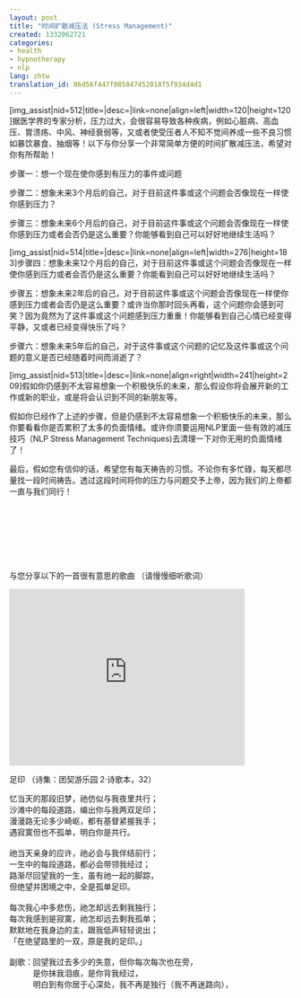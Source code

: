 ```yaml
---
layout: post
title: "时间扩散减压法 (Stress Management)"
created: 1332062721
categories:
- health
- hypnotherapy
- nlp
lang: zhtw
translation_id: 86d56f447f085847452018f5f934d4d1
---
```

<!--break-->
<p>[img_assist|nid=512|title=|desc=|link=none|align=left|width=120|height=120]据医学界的专家分析，压力过大，会很容易导致各种疾病，例如心脏病、高血压、胃溃疡、中风、神经衰弱等，又或者使受压者人不知不觉间养成一些不良习惯如暴饮暴食、抽烟等！以下与你分享一个非常简单方便的时间扩散减压法，希望对你有所帮助！</p>

<p>步骤一：想一个现在使你感到有压力的事件或问题</p>

<p>步骤二：想象未来3个月后的自己，对于目前这件事或这个问题会否像现在一样使你感到压力？</p>

<p>步骤三：想象未来6个月后的自己，对于目前这件事或这个问题会否像现在一样使你感到压力或者会否仍是这么重要？你能够看到自己可以好好地继续生活吗？</p>

<p>[img_assist|nid=514|title=|desc=|link=none|align=left|width=276|height=183]步骤四：想象未来12个月后的自己，对于目前这件事或这个问题会否像现在一样使你感到压力或者会否仍是这么重要？你能看到自己可以好好地继续生活吗？</p>

<p>步骤五：想象未来2年后的自己，对于目前这件事或这个问题会否像现在一样使你感到压力或者会否仍是这么重要？或许当你那时回头再看，这个问题你会感到可笑？因为竟然为了这件事或这个问题感到压力重重！你能够看到自己心情已经变得平静，又或者已经变得快乐了吗？</p>

<p>步骤六：想象未来5年后的自己，对于这件事或这个问题的记忆及这件事或这个问题的意义是否已经随着时间而消逝了？</p>

<p>[img_assist|nid=513|title=|desc=|link=none|align=right|width=241|height=209]假如你仍感到不太容易想象一个积极快乐的未来，那么假设你将会展开新的工作或新的职业，或是将会认识到不同的新朋友等。</p>

<p>假如你已经作了上述的步骤，但是仍感到不太容易想象一个积极快乐的未来，那么你要看看你是否累积了太多的负面情绪。或许你须要运用NLP里面一些有效的减压技巧（NLP Stress Management Techniques)去清理一下对你无用的负面情绪了！</p>

<p>最后，假如您有信仰的话，希望您有每天祷告的习惯。不论你有多忙碌，每天都尽量找一段时间祷告。透过这段时间将你的压力与问题交予上帝，因为我们的上帝都一直与我们同行！</p>

<br/><br/><br/><br/><br/><br/>

<p>与您分享以下的一首很有意思的歌曲 （请慢慢细听歌词）</p>

<object width="420" height="315"><param name="movie" value="http://www.youtube.com/v/2PMo5O-76qY?version=3&amp;hl=en_US"></param><param name="allowFullScreen" value="true"></param><param name="allowscriptaccess" value="always"></param><embed src="http://www.youtube.com/v/2PMo5O-76qY?version=3&amp;hl=en_US" type="application/x-shockwave-flash" width="420" height="315" allowscriptaccess="always" allowfullscreen="true"></embed></object>

<p>足印 （诗集：团契游乐园 2‧诗歌本，32）</p>

忆当天的那段旧梦，祂仿似与我夜里共行；<br/>
沙滩中的每段道路，编出你与我两双足印；<br/>
漫漫路无论多少崎岖，都有基督紧握我手；<br/>
遇寂寞但也不孤单，明白你是共行。<br/>
<br/>
祂当天亲身的应许，祂必会与我伴结前行；<br/>
一生中的每段道路，都必会带领我经过；<br/>
路渐尽回望我的一生，虽有祂一起的脚踪，<br/>
但绝望并困境之中，全是孤单足印。<br/>
<br/>
每次我心中多悲伤，祂怎却远去剩我独行；<br/>
每次我感到是寂寞，祂怎却远去剩我孤单；<br/>
默默地在我身边的主，跟我低声轻轻说出；<br/>
「在绝望路里的一双，原是我的足印。」<br/>
<br/>
副歌：回望我过去多少的失意，但你每次每次也在旁，<br/>
　　　是你抹我泪痕，是你背我经过，<br/>
　　　明白到有你居于心深处，我不再是独行（我不再迷路向），<br/>
